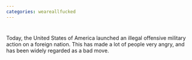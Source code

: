 ```yaml
---
categories: weareallfucked
---
```


#

Today, the United States of America launched an illegal offensive military action on a foreign nation. This has made a lot of people very angry, and has been widely regarded as a bad move.

